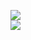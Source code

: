 [![](https://img.shields.io/badge/Made%20With-Github%20Spray-lightgrey.svg?style=for-the-badge&logo=github)](https://github.com/Annihil/github-spray#31370)  
[![](https://i.imgur.com/2DrTn0Z.gif)](https://github.com/Annihil/github-spray)